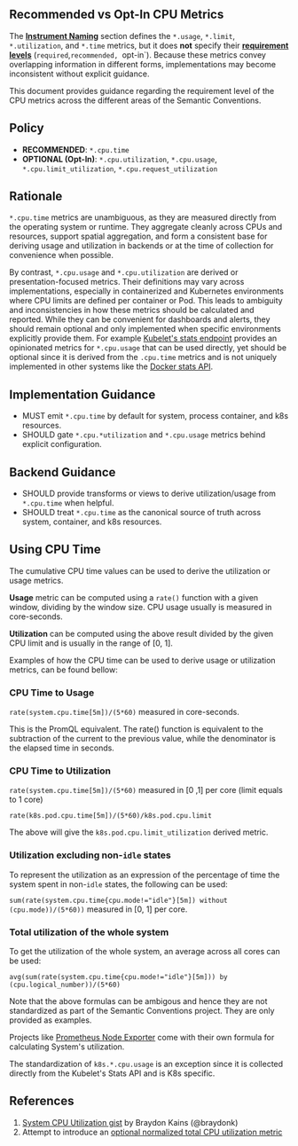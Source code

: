 ## Recommended vs Opt-In CPU Metrics

The [**Instrument Naming**](/docs/general/naming.md#instrument-naming)
section defines the `*.usage`, `*.limit`, `*.utilization`, and `*.time` metrics, but it does **not** specify
their [**requirement levels**](/docs/general/metric-requirement-level.md) (`required`,`recommended, `opt-in`). Because these metrics convey overlapping information
in different forms, implementations may become inconsistent without explicit guidance.

This document provides guidance regarding the requirement level of the CPU metrics
across the different areas of the Semantic Conventions.

## Policy
* **RECOMMENDED**: `*.cpu.time`
* **OPTIONAL (Opt-In)**: `*.cpu.utilization`, `*.cpu.usage`,
  `*.cpu.limit_utilization`, `*.cpu.request_utilization`

## Rationale

`*.cpu.time` metrics are unambiguous, as they are measured directly from the
operating system or runtime. They aggregate cleanly across CPUs and resources,
support spatial aggregation, and form a consistent base for deriving usage and
utilization in backends or at the time of collection for convenience when possible.

By contrast, `*.cpu.usage` and `*.cpu.utilization` are derived or
presentation-focused metrics. Their definitions may vary across implementations,
especially in containerized and Kubernetes environments where CPU limits are
defined per container or Pod. This leads to ambiguity and inconsistencies in
how these metrics should be calculated and reported. While they can be
convenient for dashboards and alerts, they should remain optional and only
implemented when specific environments explicitly provide them. For example
[Kubelet's stats endpoint](https://github.com/kubernetes/kubernetes/blob/dbc7fe1b7fec4a76562d5e1565072a447fec5439/staging/src/k8s.io/kubelet/pkg/apis/stats/v1alpha1/types.go#L230-L233)
provides an opinionated metrics for `*.cpu.usage` that can be used directly,
yet should be optional since it is derived from the `.cpu.time` metrics and is
not uniquely implemented in other systems like the
[Docker stats API](https://docs.docker.com/reference/api/engine/version/v1.51/#tag/Container/operation/ContainerStats).

## Implementation Guidance
* MUST emit `*.cpu.time` by default for system, process container, and k8s
  resources.
* SHOULD gate `*.cpu.*utilization` and `*.cpu.usage` metrics behind explicit
  configuration.

## Backend Guidance
* SHOULD provide transforms or views to derive utilization/usage from
  `*.cpu.time` when helpful.
* SHOULD treat `*.cpu.time` as the canonical source of truth across system,
  container, and k8s resources.

## Using CPU Time

The cumulative CPU time values can be used to derive the utilization or usage metrics.

**Usage** metric can be computed using a `rate()` function with a given window,
dividing by the window size.
CPU usage usually is measured in core-seconds.

**Utilization** can be computed using the above result divided by the given CPU limit
and is usually in the range of [0, 1].

Examples of how the CPU time can be used to derive usage or utilization metrics,
can be found bellow:

### CPU Time to Usage

`rate(system.cpu.time[5m])/(5*60)` measured in core-seconds.

This is the PromQL equivalent. The rate() function is equivalent to
the subtraction of the current to the previous value, while the denominator is
the elapsed time in seconds.


### CPU Time to Utilization

`rate(system.cpu.time[5m])/(5*60)` measured in [0 ,1] per core (limit equals to 1 core)

`rate(k8s.pod.cpu.time[5m])/(5*60)/k8s.pod.cpu.limit`

The above will give the `k8s.pod.cpu.limit_utilization` derived metric.

### Utilization excluding non-`idle` states

To represent the utilization as an expression of the percentage of time the system spent
in non-`idle` states, the following can be used:

`sum(rate(system.cpu.time{cpu.mode!="idle"}[5m]) without (cpu.mode))/(5*60))`
measured in [0, 1] per core.

### Total utilization of the whole system

To get the utilization of the whole system, an average across all cores can be used:

`avg(sum(rate(system.cpu.time{cpu.mode!="idle"}[5m])) by (cpu.logical_number))/(5*60)`

Note that the above formulas can be ambigous and hence they are not standardized
as part of the Semantic Conventions project. They are only provided as examples.

Projects like [Prometheus Node Exporter](https://github.com/prometheus/node_exporter/blob/b959d48df950d5c446660eca3354c26eb997ca44/docs/node-mixin/lib/prom-mixin.libsonnet#L85-L87)
come with their own formula for calculating System's utilization.

The standardization of `k8s.*.cpu.usage` is an exception since it is collected
directly from the Kubelet's Stats API and is K8s specific. 

## References

1. [System CPU Utilization gist](https://gist.github.com/braydonk/b2381da98dc3c4fd5ac064045d556634) by Braydon Kains (@braydonk)
2. Attempt to introduce an [optional normalized total CPU utilization metric](https://github.com/open-telemetry/semantic-conventions/issues/1873)
